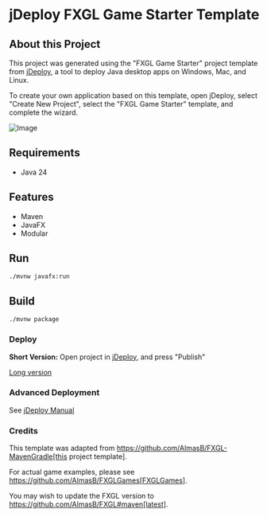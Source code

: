 # jDeploy FXGL Game Starter Template

## About this Project

This project was generated using the "FXGL Game Starter" project template from [jDeploy](https://www.jdeploy.com), a tool to deploy Java desktop apps on Windows, Mac, and Linux.

To create your own application based on this template, open jDeploy, select "Create New Project", select the "FXGL Game Starter" template, and complete the wizard.

![Image](https://github.com/user-attachments/assets/eb4854db-facb-41c7-8491-d6a15466007a)

## Requirements

* Java 24

## Features

* Maven
* JavaFX
* Modular

## Run
```
./mvnw javafx:run
```

## Build

```
./mvnw package
```

### Deploy

**Short Version:**
Open project in [jDeploy](https://www.jdeploy.com), and press "Publish"

[Long version](https://www.jdeploy.com/docs/manual/#_publishing_your_application)

### Advanced Deployment

See [jDeploy Manual](https://www.jdeploy.com/docs/manual/)

### Credits

This template was adapted from https://github.com/AlmasB/FXGL-MavenGradle[this project template].

For actual game examples, please see https://github.com/AlmasB/FXGLGames[FXGLGames].

You may wish to update the FXGL version to https://github.com/AlmasB/FXGL#maven[latest].
